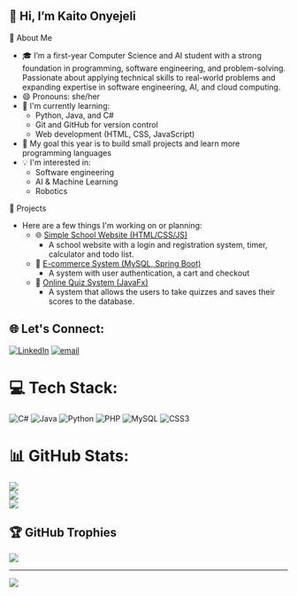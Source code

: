 ## 👋 Hi, I’m Kaito Onyejeli
🚀 About Me
  - 🎓 I’m  a first-year Computer Science and AI student with a strong foundation in programming, software engineering, and problem-solving. Passionate about applying technical skills to real-world problems and expanding expertise in software engineering, AI, and cloud computing.  
  - 😄 Pronouns: she/her
  - 🔭 I'm currently learning:
    - Python, Java, and C#
    - Git and GitHub for version control
    - Web development (HTML, CSS, JavaScript)
  - 🌱 My goal this year is to build small projects and learn more programming languages
  - 💡 I'm interested in:
    - Software engineering
    - AI & Machine Learning
    - Robotics

📂 Projects
- Here are a few things I'm working on or planning:
  - 🌐 [Simple School Website (HTML/CSS/JS)](#)
    - A school website with a login and registration system, timer, calculator and todo list.
  - 🛒 [E-commerce System (MySQL, Spring Boot)](#)
    - A system with user authentication, a cart and checkout
  - 🧠 [Online Quiz System (JavaFx)](#)
    - A system that allows the users to take quizzes and saves their scores to the database.

## 🌐 Let's Connect:
[![LinkedIn](https://img.shields.io/badge/LinkedIn-%230077B5.svg?logo=linkedin&logoColor=white)](www.linkedin.com/in/kaito-onyejeli) [![email](https://img.shields.io/badge/Email-D14836?logo=gmail&logoColor=white)](mailto:kaitoonyejeli05@hotmail.com) 

# 💻 Tech Stack:
![C#](https://img.shields.io/badge/c%23-%23239120.svg?style=flat&logo=csharp&logoColor=white) ![Java](https://img.shields.io/badge/java-%23ED8B00.svg?style=flat&logo=openjdk&logoColor=white) ![Python](https://img.shields.io/badge/python-3670A0?style=flat&logo=python&logoColor=ffdd54) ![PHP](https://img.shields.io/badge/php-%23777BB4.svg?style=flat&logo=php&logoColor=white) ![MySQL](https://img.shields.io/badge/mysql-4479A1.svg?style=flat&logo=mysql&logoColor=white) ![CSS3](https://img.shields.io/badge/css3-%231572B6.svg?style=flat&logo=css3&logoColor=white)
# 📊 GitHub Stats:
![](https://github-readme-stats.vercel.app/api?username=Kreme05&theme=merko&hide_border=false&include_all_commits=false&count_private=false)<br/>
![](https://nirzak-streak-stats.vercel.app/?user=Kreme05&theme=merko&hide_border=false)<br/>
![](https://github-readme-stats.vercel.app/api/top-langs/?username=Kreme05&theme=merko&hide_border=false&include_all_commits=false&count_private=false&layout=compact)

## 🏆 GitHub Trophies
![](https://github-profile-trophy.vercel.app/?username=Kreme05&theme=radical&no-frame=true&no-bg=false&margin-w=4)

---
[![](https://visitcount.itsvg.in/api?id=Kreme05&icon=0&color=0)](https://visitcount.itsvg.in)

<!-- Proudly created with GPRM ( https://gprm.itsvg.in ) -->
  
<!---
Kreme05/Kreme05 is a ✨ special ✨ repository because its `README.md` (this file) appears on your GitHub profile.
You can click the Preview link to take a look at your changes.
--->
